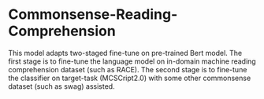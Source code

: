 # Commonsense-Reading-Comprehension

This model adapts two-staged fine-tune on pre-trained Bert model. The first stage is to fine-tune the language model on in-domain machine reading comprehension dataset (such as RACE). The second stage is to fine-tune the classifier on target-task (MCSCript2.0) with some other commonsense dataset (such as swag) assisted. 
